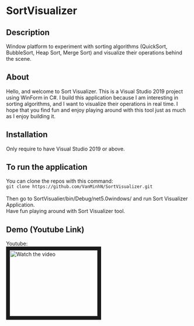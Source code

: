 # SortVisualizer

Description
-----------
Window platform to experiment with sorting algorithms (QuickSort, BubbleSort, Heap Sort, Merge Sort) and visualize their operations behind the scene.

About
-----
Hello, and welcome to Sort Visualizer. This is a Visual Studio 2019 project using WinForm in C#. I build this application because I am interesting in sorting algorithms, and I want to visualize their operations in real time. I hope that you find fun and enjoy playing around with this tool just as much as I enjoy building it. 

Installation
-----------------------------------
Only require to have Visual Studio 2019 or above.

To run the application
----------------------
You can clone the repos with this command: <br/>
``git clone https://github.com/VanMinhN/SortVisualizer.git ``
<br/><br/>
Then go to SortVisualier/bin/Debug/net5.0windows/ and run Sort Visualizer Application.<br/>
Have fun playing around with Sort Visualizer tool.

Demo (Youtube Link)
-------------------
Youtube: <br/>
<a href="https://youtu.be/uk5PrvyNy0s" target="_blank" rel="noreferrer noopener">
 <img src="https://img.youtube.com/vi/pNUS9SKeZT8/default.jpg" alt="Watch the video" width="240" height="180" border="10" />
</a>
